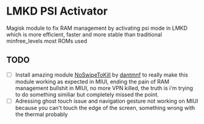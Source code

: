 # LMKD PSI Activator
Magisk module to fix RAM management by activating psi mode in LMKD which is more efficient, faster and more stable than traditional minfree_levels most ROMs used

## TODO

- [ ] Install amazing module [NoSwipeToKill](https://github.com/dantmnf/NoSwipeToKill) by [dantmnf](https://github.com/dantmnf) to really make this module working as expected in MIUI, ending the pain of RAM management bullshit in MIUI, no more VPN killed, the truth is i'm trying to do something similiar but completely missed the point.
- [ ] Adressing ghost touch issue and navigation gesture not working on MIUI because you can't touch the edge of the screen, something wrong with the thermal probably
